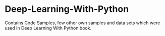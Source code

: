 # Deep-Learning-With-Python
Contains Code Samples, few other own samples and data sets which were used in Deep Learning With Python book.
